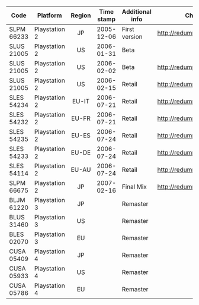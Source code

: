 | Code       | Platform      | Region | Time stamp | Additional info | Checksum                      |
|------------|---------------|:------:|------------|-----------------|-------------------------------|
| SLPM 66233 | Playstation 2 | JP     | 2005-12-06 | First version   | http://redump.org/disc/26787/ |
| SLUS 21005 | Playstation 2 | US     | 2006-01-31 | Beta            |                               |
| SLUS 21005 | Playstation 2 | US     | 2006-02-02 | Beta            | http://redump.org/disc/56827/ |
| SLUS 21005 | Playstation 2 | US     | 2006-02-15 | Retail          | http://redump.org/disc/761/	 |
| SLES 54234 | Playstation 2 | EU-IT  | 2006-07-21 | Retail          | http://redump.org/disc/26092/ |
| SLES 54232 | Playstation 2 | EU-FR  | 2006-07-21 | Retail          | http://redump.org/disc/13716/ |
| SLES 54235 | Playstation 2 | EU-ES  | 2006-07-24 | Retail          | http://redump.org/disc/5329/  |
| SLES 54233 | Playstation 2 | EU-DE  | 2006-07-24 | Retail          | http://redump.org/disc/8247/  |
| SLES 54114 | Playstation 2 | EU-AU  | 2006-07-24 | Retail          | http://redump.org/disc/1463/  |
| SLPM 66675 | Playstation 2 | JP     | 2007-02-16 | Final Mix       | http://redump.org/disc/7733/  |
| BLJM 61220 | Playstation 3 | JP     |            | Remaster        |                               |
| BLUS 31460 | Playstation 3 | US     |            | Remaster        |                               |
| BLES 02070 | Playstation 3 | EU     |            | Remaster        |                               |
| CUSA 05409 | Playstation 4 | JP     |            | Remaster        |                               |
| CUSA 05933 | Playstation 4 | US     |            | Remaster        |                               |
| CUSA 05786 | Playstation 4 | EU     |            | Remaster        |                               |